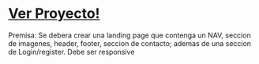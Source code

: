 # <a href="https://figuras-valeon.vercel.app/" rel="nofollow">Ver Proyecto!</a>

Premisa:
Se debera crear una landing page que contenga un NAV, seccion de imagenes, header, footer, seccion de contacto; ademas de una seccion de Login/register. Debe ser responsive
